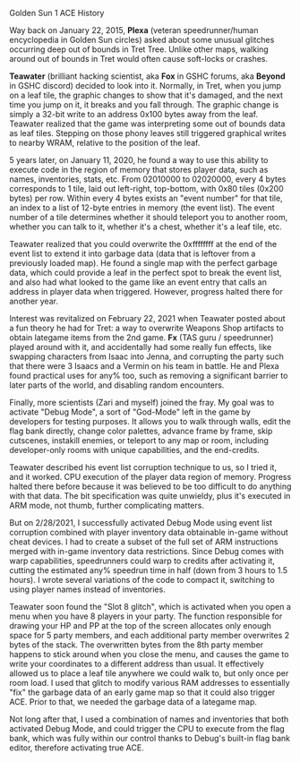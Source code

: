 Golden Sun 1 ACE History

Way back on January 22, 2015, **Plexa** (veteran speedrunner/human encyclopedia in Golden Sun circles) asked about some unusual glitches occurring deep out of bounds in Tret Tree.  Unlike other maps, walking around out of bounds in Tret would often cause soft-locks or crashes.

**Teawater** (brilliant hacking scientist, aka **Fox** in GSHC forums, aka **Beyond** in GSHC discord) decided to look into it.  Normally, in Tret, when you jump on a leaf tile, the graphic changes to show that it's damaged, and the next time you jump on it, it breaks and you fall through.  The graphic change is simply a 32-bit write to an address 0x100 bytes away from the leaf.  Teawater realized that the game was interpreting some out of bounds data as leaf tiles.  Stepping on those phony leaves still triggered graphical writes to nearby WRAM, relative to the position of the leaf.

5 years later, on January 11, 2020, he found a way to use this ability to execute code in the region of memory that stores player data, such as names, inventories, stats, etc.  From 02010000 to 02020000, every 4 bytes corresponds to 1 tile, laid out left-right, top-bottom, with 0x80 tiles (0x200 bytes) per row.  Within every 4 bytes exists an "event number" for that tile, an index to a list of 12-byte entries in memory (the event list).  The event number of a tile determines whether it should teleport you to another room, whether you can talk to it, whether it's a chest, whether it's a leaf tile, etc.

Teawater realized that you could overwrite the 0xffffffff at the end of the event list to extend it into garbage data (data that is leftover from a previously loaded map).  He found a single map with the perfect garbage data, which could provide a leaf in the perfect spot to break the event list, and also had what looked to the game like an event entry that calls an address in player data when triggered.  However, progress halted there for another year.

Interest was revitalized on February 22, 2021 when Teawater posted about a fun theory he had for Tret: a way to overwrite Weapons Shop artifacts to obtain lategame items from the 2nd game.  **Fx** (TAS guru / speedrunner) played around with it, and accidentally had some really fun effects, like swapping characters from Isaac into Jenna, and corrupting the party such that there were 3 Isaacs and a Vermin on his team in battle.  He and Plexa found practical uses for any% too, such as removing a significant barrier to later parts of the world, and disabling random encounters.

Finally, more scientists (Zari and myself) joined the fray.  My goal was to activate "Debug Mode", a sort of "God-Mode" left in the game by developers for testing purposes.  It allows you to walk through walls, edit the flag bank directly, change color palettes, advance frame by frame, skip cutscenes, instakill enemies, or teleport to any map or room, including developer-only rooms with unique capabilities, and the end-credits.

Teawater described his event list corruption technique to us, so I tried it, and it worked.  CPU execution of the player data region of memory.  Progress halted there before because it was believed to be too difficult to do anything with that data.  The bit specification was quite unwieldy, plus it's executed in ARM mode, not thumb, further complicating matters.

But on 2/28/2021, I successfully activated Debug Mode using event list corruption combined with player inventory data obtainable in-game without cheat devices.  I had to create a subset of the full set of ARM instructions merged with in-game inventory data restrictions.  Since Debug comes with warp capabilities, speedrunners could warp to credits after activating it, cutting the estimated any% speedrun time in half (down from 3 hours to 1.5 hours).  I wrote several variations of the code to compact it, switching to using player names instead of inventories.

Teawater soon found the "Slot 8 glitch", which is activated when you open a menu when you have 8 players in your party.  The function responsible for drawing your HP and PP at the top of the screen allocates only enough space for 5 party members, and each additional party member overwrites 2 bytes of the stack.  The overwritten bytes from the 8th party member happens to stick around when you close the menu, and causes the game to write your coordinates to a different address than usual.  It effectively allowed us to place a leaf tile anywhere we could walk to, but only once per room load.  I used that glitch to modify various RAM addresses to essentially "fix" the garbage data of an early game map so that it could also trigger ACE.  Prior to that, we needed the garbage data of a lategame map.

Not long after that, I used a combination of names and inventories that both activated Debug Mode, and could trigger the CPU to execute from the flag bank, which was fully within our control thanks to Debug's built-in flag bank editor, therefore activating true ACE.